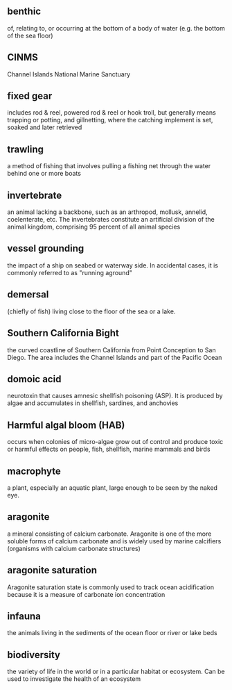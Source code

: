## benthic

of, relating to, or occurring at the bottom of a body of water (e.g. the bottom of the sea floor)

## CINMS

Channel Islands National Marine Sanctuary

## fixed gear

includes rod & reel, powered rod & reel or hook troll, but generally means trapping or potting, and gillnetting, where the catching implement is set, soaked and later retrieved

## trawling

a method of fishing that involves pulling a fishing net through the water behind one or more boats
 
## invertebrate

an animal lacking a backbone, such as an arthropod, mollusk, annelid, coelenterate, etc. The invertebrates constitute an artificial division of the animal kingdom, comprising 95 percent of all animal species

## vessel grounding

 the impact of a ship on seabed or waterway side. In accidental cases, it is commonly referred to as "running aground"
 
## demersal 

(chiefly of fish) living close to the floor of the sea or a lake.

## Southern California Bight

the curved coastline of Southern California from Point Conception to San Diego. The area includes the Channel Islands and part of the Pacific Ocean

## domoic acid

neurotoxin that causes amnesic shellfish poisoning (ASP). It is produced by algae and accumulates in shellfish, sardines, and anchovies

## Harmful algal bloom (HAB)

occurs when colonies of micro-algae grow out of control and produce toxic or harmful effects on people, fish, shellfish, marine mammals and birds

## macrophyte

a plant, especially an aquatic plant, large enough to be seen by the naked eye.

## aragonite 

a mineral consisting of calcium carbonate. Aragonite is one of the more soluble forms of calcium carbonate and is widely used by marine calcifiers (organisms with calcium carbonate structures)

## aragonite saturation 

Aragonite saturation state is commonly used to track ocean acidification because it is a measure of carbonate ion concentration

## infauna

the animals living in the sediments of the ocean floor or river or lake beds

## biodiversity 

the variety of life in the world or in a particular habitat or ecosystem. Can be used to investigate the health of an ecosystem

